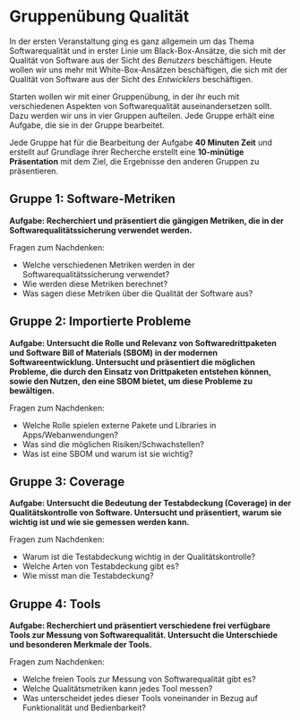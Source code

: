 # Gruppenübung Qualität

In der ersten Veranstaltung ging es ganz allgemein um das Thema Softwarequalität und in erster Linie um Black-Box-Ansätze, die sich mit der Qualität von Software aus der Sicht des *Benutzers* beschäftigen. Heute wollen wir uns mehr mit White-Box-Ansätzen beschäftigen, die sich mit der Qualität von Software aus der Sicht des *Entwicklers* beschäftigen.

Starten wollen wir mit einer Gruppenübung, in der ihr euch mit verschiedenen Aspekten von Softwarequalität auseinandersetzen sollt. Dazu werden wir uns in vier Gruppen aufteilen. Jede Gruppe erhält eine Aufgabe, die sie in der Gruppe bearbeitet.

Jede Gruppe hat für die Bearbeitung der Aufgabe **40 Minuten Zeit** und erstellt auf Grundlage ihrer Recherche erstellt eine **10-minütige Präsentation** mit dem Ziel, die Ergebnisse den anderen Gruppen zu präsentieren.

## Gruppe 1: Software-Metriken

**Aufgabe: Recherchiert und präsentiert die gängigen Metriken, die in der Softwarequalitätssicherung verwendet werden.**

Fragen zum Nachdenken:

- Welche verschiedenen Metriken werden in der Softwarequalitätssicherung verwendet?
- Wie werden diese Metriken berechnet?
- Was sagen diese Metriken über die Qualität der Software aus?

## Gruppe 2: Importierte Probleme

**Aufgabe: Untersucht die Rolle und Relevanz von Softwaredrittpaketen und Software Bill of Materials (SBOM) in der modernen Softwareentwicklung. Untersucht und präsentiert die möglichen Probleme, die durch den Einsatz von Drittpaketen entstehen können, sowie den Nutzen, den eine SBOM bietet, um diese Probleme zu bewältigen.**

Fragen zum Nachdenken:

- Welche Rolle spielen externe Pakete und Libraries in Apps/Webanwendungen?
- Was sind die möglichen Risiken/Schwachstellen?
- Was ist eine SBOM und warum ist sie wichtig?

## Gruppe 3: Coverage

**Aufgabe: Untersucht die Bedeutung der Testabdeckung (Coverage) in der Qualitätskontrolle von Software. Untersucht und präsentiert, warum sie wichtig ist und wie sie gemessen werden kann.**

Fragen zum Nachdenken:

- Warum ist die Testabdeckung wichtig in der Qualitätskontrolle?
- Welche Arten von Testabdeckung gibt es?
- Wie misst man die Testabdeckung?

## Gruppe 4: Tools

**Aufgabe: Recherchiert und präsentiert verschiedene frei verfügbare Tools zur Messung von Softwarequalität. Untersucht die Unterschiede und besonderen Merkmale der Tools.**

Fragen zum Nachdenken:

- Welche freien Tools zur Messung von Softwarequalität gibt es?
- Welche Qualitätsmetriken kann jedes Tool messen?
- Was unterscheidet jedes dieser Tools voneinander in Bezug auf Funktionalität und Bedienbarkeit?
